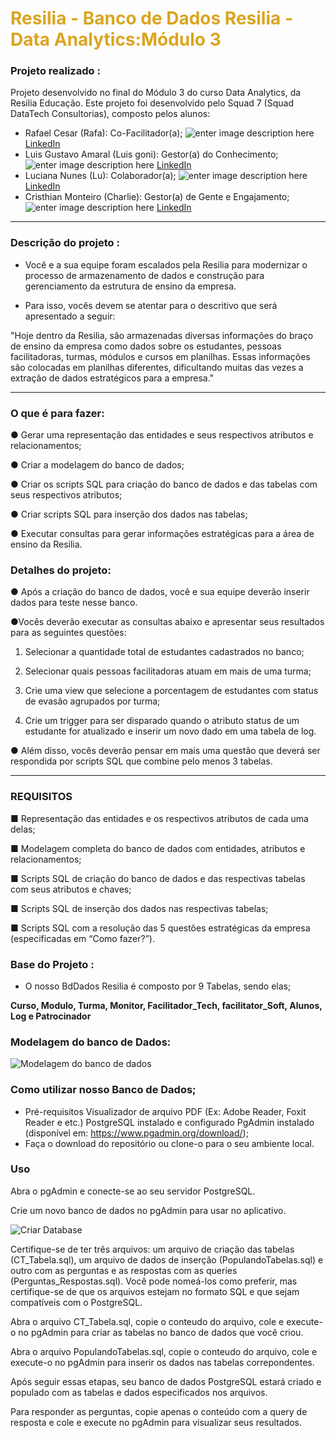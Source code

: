 # <font color="#DAA520">Resilia - Banco de Dados Resilia - Data Analytics:Módulo 3</font>

### Projeto realizado :

Projeto desenvolvido no final do Módulo 3 do curso Data Analytics, da Resilia Educação. Este projeto foi desenvolvido pelo Squad 7 (Squad DataTech Consultorias), composto pelos alunos:
    
- Rafael Cesar (Rafa): Co-Facilitador(a); ![enter image description here](https://cdn-icons-png.flaticon.com/24/3536/3536505.png) [LinkedIn](https://www.linkedin.com/in/rafael-data-analyst/)
- Luis Gustavo Amaral (Luis goni): Gestor(a) do Conhecimento; ![enter image description here](https://cdn-icons-png.flaticon.com/24/3536/3536505.png) [LinkedIn](https://www.linkedin.com/in/luisamaral2506/)
- Luciana Nunes (Lu): Colaborador(a); ![enter image description here](https://cdn-icons-png.flaticon.com/24/3536/3536505.png) [LinkedIn](https://www.linkedin.com/in/luhonunes/)
- Cristhian Monteiro (Charlie): Gestor(a) de Gente e Engajamento;  ![enter image description here](https://cdn-icons-png.flaticon.com/24/3536/3536505.png) [LinkedIn](https://www.linkedin.com/in/cristhian-monteiro/)
---
### Descrição do projeto :
- Você e a sua equipe foram escalados pela Resilia para modernizar o processo
de armazenamento de dados e construção para gerenciamento da estrutura
de ensino da empresa.

- Para isso, vocês devem se atentar para o descritivo que será apresentado a
seguir:
    
"Hoje dentro da Resilia, são armazenadas diversas informações do braço de ensino da empresa como dados sobre os estudantes, pessoas facilitadoras,
turmas, módulos e cursos em planilhas. Essas informações são colocadas
em planilhas diferentes, dificultando muitas das vezes a extração de dados
estratégicos para a empresa."

---

### O que é para fazer:
● Gerar uma representação das entidades e seus respectivos atributos e relacionamentos;

● Criar a modelagem do banco de dados;

● Criar os scripts SQL para criação do banco de dados e das tabelas com seus respectivos atributos;

● Criar scripts SQL para inserção dos dados nas tabelas;

● Executar consultas para gerar informações estratégicas para a área de ensino da Resilia.

### Detalhes do projeto:
 ● Após a criação do banco de dados, você e sua equipe deverão inserir dados para teste nesse banco.

●Vocês deverão executar as consultas abaixo e apresentar seus resultados para as seguintes questões:

1. Selecionar a quantidade total de estudantes cadastrados no banco;

2. Selecionar quais pessoas facilitadoras atuam em mais de uma turma;

3. Crie uma view que selecione a porcentagem de estudantes com status de evasão agrupados por turma;

4. Crie um trigger para ser disparado quando o atributo status de um estudante for atualizado e inserir um novo dado em uma tabela de log.
 
 ● Além disso, vocês deverão pensar em mais uma questão que deverá ser respondida por scripts SQL que combine pelo menos 3 tabelas.

---
### REQUISITOS  
 ■ Representação das entidades e os respectivos atributos de cada uma delas;

 ■ Modelagem completa do banco de dados com entidades, atributos e relacionamentos;

 ■ Scripts SQL de criação do banco de dados e das respectivas tabelas com seus atributos e chaves;

 ■ Scripts SQL de inserção dos dados nas respectivas tabelas;

 ■ Scripts SQL com a resolução das 5 questões estratégicas da empresa (especificadas em “Como fazer?”).

 ### Base do Projeto :
 - O nosso BdDados Resilia é composto por 9 Tabelas, sendo elas; 

 **Curso, Modulo, Turma, Monitor, Facilitador_Tech, facilitator_Soft, Alunos, Log e Patrocinador** 

### Modelagem do banco de Dados:
![Modelagem do banco de dados ](https://github.com/luisgoni/Trabalho_Grupo_BDDados_Mod3REsilia/blob/main/trabalho_MOD3_Grupo/Criando_tabelas/Imagens/Diagrama%20com%20suas%20rela%C3%A7oes%20.png?raw=true)

### Como utilizar nosso Banco de Dados;
- Pré-requisitos
Visualizador de arquivo PDF (Ex: Adobe Reader, Foxit Reader e etc.)
PostgreSQL instalado e configurado
PgAdmin instalado (disponível em: https://www.pgadmin.org/download/);
- Faça o download do repositório ou clone-o para o seu ambiente local.

### Uso

Abra o pgAdmin e conecte-se ao seu servidor PostgreSQL.

 Crie um novo banco de dados no pgAdmin para usar no aplicativo.

 ![Criar Database](https://github.com/luisgoni/Trabalho_Grupo_BDDados_Mod3REsilia/blob/main/trabalho_MOD3_Grupo/Criando_tabelas/Imagens/Criar%20Database.png?raw=true)

 Certifique-se de ter três arquivos: um arquivo de criação das tabelas (CT_Tabela.sql), um arquivo de dados de inserção (PopulandoTabelas.sql) e outro com as perguntas e as respostas com as queries (Perguntas_Respostas.sql). Você pode nomeá-los como preferir, mas certifique-se de que os arquivos estejam no formato SQL e que sejam compatíveis com o PostgreSQL.

 Abra o arquivo CT_Tabela.sql, copie o conteudo do arquivo, cole e execute-o no pgAdmin para criar as tabelas no banco de dados que você criou.

 Abra o arquivo PopulandoTabelas.sql, copie o conteudo do arquivo, cole e execute-o no pgAdmin para inserir os dados nas tabelas correpondentes.

 Após seguir essas etapas, seu banco de dados PostgreSQL estará criado e populado com as tabelas e dados especificados nos arquivos.

 Para responder as perguntas, copie apenas o conteúdo com a query de resposta e cole e execute no pgAdmin para visualizar seus resultados.



 
 

